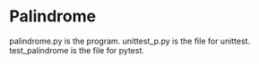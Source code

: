 # Palindrome
palindrome.py is the program.
 unittest_p.py is the file for unittest.
 test_palindrome is the file for pytest.
